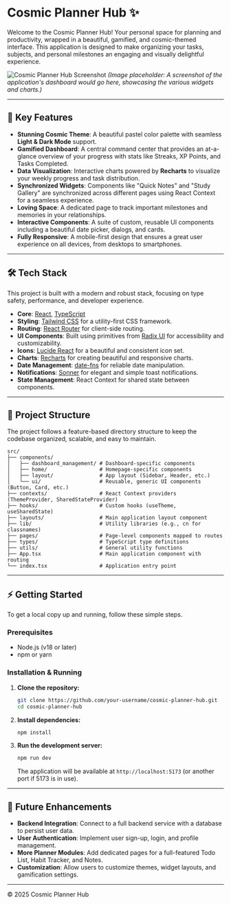 <!-- @format -->

# Cosmic Planner Hub ✨

Welcome to the Cosmic Planner Hub! Your personal space for planning and productivity, wrapped in a beautiful, gamified, and cosmic-themed interface. This application is designed to make organizing your tasks, subjects, and personal milestones an engaging and visually delightful experience.

![Cosmic Planner Hub Screenshot](https://i.imgur.com/example.png)
_(Image placeholder: A screenshot of the application's dashboard would go here, showcasing the various widgets and charts.)_

---

## 🚀 Key Features

- **Stunning Cosmic Theme**: A beautiful pastel color palette with seamless **Light & Dark Mode** support.
- **Gamified Dashboard**: A central command center that provides an at-a-glance overview of your progress with stats like Streaks, XP Points, and Tasks Completed.
- **Data Visualization**: Interactive charts powered by **Recharts** to visualize your weekly progress and task distribution.
- **Synchronized Widgets**: Components like "Quick Notes" and "Study Gallery" are synchronized across different pages using React Context for a seamless experience.
- **Loving Space**: A dedicated page to track important milestones and memories in your relationships.
- **Interactive Components**: A suite of custom, reusable UI components including a beautiful date picker, dialogs, and cards.
- **Fully Responsive**: A mobile-first design that ensures a great user experience on all devices, from desktops to smartphones.

---

## 🛠️ Tech Stack

This project is built with a modern and robust stack, focusing on type safety, performance, and developer experience.

- **Core**: [React](https://reactjs.org/), [TypeScript](https://www.typescriptlang.org/)
- **Styling**: [Tailwind CSS](https://tailwindcss.com/) for a utility-first CSS framework.
- **Routing**: [React Router](https://reactrouter.com/) for client-side routing.
- **UI Components**: Built using primitives from [Radix UI](https://www.radix-ui.com/) for accessibility and customizability.
- **Icons**: [Lucide React](https://lucide.dev/) for a beautiful and consistent icon set.
- **Charts**: [Recharts](https://recharts.org/) for creating beautiful and responsive charts.
- **Date Management**: [date-fns](https://date-fns.org/) for reliable date manipulation.
- **Notifications**: [Sonner](https://sonner.emilkowal.ski/) for elegant and simple toast notifications.
- **State Management**: React Context for shared state between components.

---

## 📂 Project Structure

The project follows a feature-based directory structure to keep the codebase organized, scalable, and easy to maintain.

```
src/
├── components/
│   ├── dashboard_management/ # Dashboard-specific components
│   ├── home/                 # Homepage-specific components
│   ├── layout/               # App layout (Sidebar, Header, etc.)
│   └── ui/                   # Reusable, generic UI components (Button, Card, etc.)
├── contexts/                 # React Context providers (ThemeProvider, SharedStateProvider)
├── hooks/                    # Custom hooks (useTheme, useSharedState)
├── layouts/                  # Main application layout component
├── lib/                      # Utility libraries (e.g., cn for classnames)
├── pages/                    # Page-level components mapped to routes
├── types/                    # TypeScript type definitions
├── utils/                    # General utility functions
├── App.tsx                   # Main application component with routing
└── index.tsx                 # Application entry point
```

---

## ⚡ Getting Started

To get a local copy up and running, follow these simple steps.

### Prerequisites

- Node.js (v18 or later)
- npm or yarn

### Installation & Running

1.  **Clone the repository:**

    ```sh
    git clone https://github.com/your-username/cosmic-planner-hub.git
    cd cosmic-planner-hub
    ```

2.  **Install dependencies:**

    ```sh
    npm install
    ```

3.  **Run the development server:**

    ```sh
    npm run dev
    ```

    The application will be available at `http://localhost:5173` (or another port if 5173 is in use).

---

## 🌟 Future Enhancements

- **Backend Integration**: Connect to a full backend service with a database to persist user data.
- **User Authentication**: Implement user sign-up, login, and profile management.
- **More Planner Modules**: Add dedicated pages for a full-featured Todo List, Habit Tracker, and Notes.
- **Customization**: Allow users to customize themes, widget layouts, and gamification settings.

---

&copy; 2025 Cosmic Planner Hub
